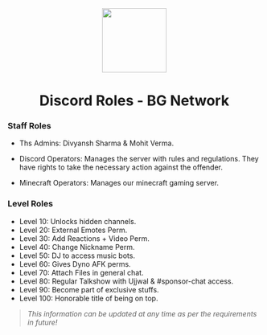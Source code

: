 
<div align="center">
    <img src="https://i.imgur.com/p9kh4Pc.png" width="128px" style="max-width:100%;">
    <h1>Discord Roles - BG Network</h1>
</div>

<h3>Staff Roles</h3>

- Ths Admins: Divyansh Sharma & Mohit Verma. 

<!--- Management: Looks after all core activities related to Ujjwal and team his team.--->

- Discord Operators: Manages the server with rules and regulations. They have rights to take the necessary action against the offender.

- Minecraft Operators: Manages our minecraft gaming server.

<!---<h3>Special Roles</h3>

- Discord Employees: Ones who work at [Discord](https://discord.com).

- Content Creator: Creators with 100k+ subscribers/followers.

- Honourable Guest: Recognized members of the community or special guest of the server.

- Nitro Booster: The one who blesses this server by [boosting](https://support.discord.com/hc/en-us/articles/360028038352-Server-Boosting-).

- YouTube Sponsor: Channel member of live channel i.e. [Ujjwal](https://www.youtube.com/channel/UCl_vAxZpvbO-PFXdDu7EdHw). [Click here to join sponsor gang today](https://www.youtube.com/channel/UCl_vAxZpvbO-PFXdDu7EdHw/join)!

- Contributor: Ones who sponsor the server financially under certain circumstances(terms & conditions applied).

- Developer: Creator of bots which are being used in this server.

- Designer: Ones who regularly does gfx or vfx work for Team Ujjwal.

- Artist: Talented musicians present in the [server](https://discord.gg/ujjwalgamer).--->

<h3>Level Roles</h3>

- Level 10: Unlocks hidden channels.
- Level 20: External Emotes Perm.
- Level 30: Add Reactions + Video Perm.
- Level 40: Change Nickname Perm.
- Level 50: DJ to access music bots.
- Level 60: Gives Dyno AFK perms.
- Level 70: Attach Files in general chat.
- Level 80: Regular Talkshow with Ujjwal & #sponsor-chat access.
- Level 90: Become part of exclusive stuffs.
- Level 100: Honorable title of being on top.

> *This information can be updated at any time as per the requirements in future!*
